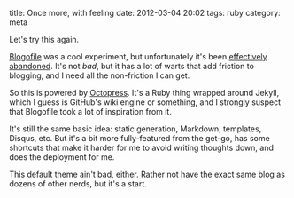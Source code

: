 title: Once more, with feeling
date: 2012-03-04 20:02
tags: ruby
category: meta

Let's try this again.

[Blogofile][] was a cool experiment, but unfortunately it's been [effectively abandoned][blogofile-commits].  It's not _bad_, but it has a lot of warts that add friction to blogging, and I need all the non-friction I can get.

So this is powered by [Octopress][].  It's a Ruby thing wrapped around Jekyll, which I guess is GitHub's wiki engine or something, and I strongly suspect that Blogofile took a lot of inspiration from it.

It's still the same basic idea: static generation, Markdown, templates, Disqus, etc.  But it's a bit more fully-featured from the get-go, has some shortcuts that make it harder for me to avoid writing thoughts down, and does the deployment for me.

This default theme ain't bad, either.  Rather not have the exact same blog as dozens of other nerds, but it's a start.


[Blogofile]: http://www.blogofile.com/
[blogofile-commits]: https://github.com/EnigmaCurry/blogofile/commits/master
[Octopress]: http://octopress.org/
